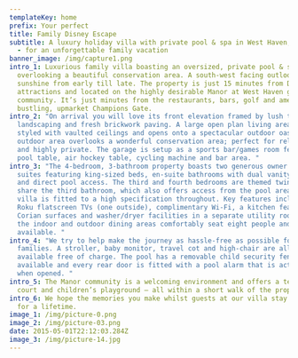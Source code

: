 ```yaml
---
templateKey: home
prefix: Your perfect
title: Family Disney Escape
subtitle: A luxury holiday villa with private pool & spa in West Haven, Florida
  - for an unforgettable family vacation
banner_image: /img/capture1.png
intro_1: Luxurious family villa boasting an oversized, private pool & spa
  overlooking a beautiful conservation area. A south-west facing outlook offers
  sunshine from early till late. The property is just 15 minutes from Disney’s
  attractions and located on the highly desirable Manor at West Haven gated
  community. It’s just minutes from the restaurants, bars, golf and amenities of
  bustling, upmarket Champions Gate.
intro_2: "On arrival you will love its front elevation framed by lush tropical
  landscaping and fresh brickwork paving. A large open plan living area is
  styled with vaulted ceilings and opens onto a spectacular outdoor oasis. The
  outdoor area overlooks a wonderful conservation area; perfect for relaxation
  and highly private. The garage is setup as a sports bar/games room featuring a
  pool table, air hockey table, cycling machine and bar area. "
intro_3: "The 4-bedroom, 3-bathroom property boasts two generous owner’s bedroom
  suites featuring king-sized beds, en-suite bathrooms with dual vanity units
  and direct pool access. The third and fourth bedrooms are themed twins and
  share the third bathroom, which also offers access from the pool area. The
  villa is fitted to a high specification throughout. Key features include 6
  Roku flatscreen TVs (one outside), complimentary Wi-Fi, a kitchen featuring
  Corian surfaces and washer/dryer facilities in a separate utility room. Both
  the indoor and outdoor dining areas comfortably seat eight people and a BBQ is
  available. "
intro_4: "We try to help make the journey as hassle-free as possible for young
  families. A stroller, baby monitor, travel cot and high-chair are all
  available free of charge. The pool has a removable child security fence
  available and every rear door is fitted with a pool alarm that is activated
  when opened. "
intro_5: The Manor community is a welcoming environment and offers a tennis
  court and children’s playground – all within a short walk of the property.
intro_6: We hope the memories you make whilst guests at our villa stay with you
  for a lifetime.
image_1: /img/picture-0.png
image_2: /img/picture-03.png
date: 2015-05-01T22:12:03.284Z
image_3: /img/picture-14.jpg
---
```

